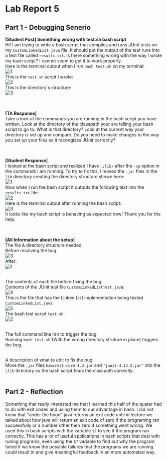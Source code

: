# Lab Report 5


## Part 1 - Debugging Senerio
<b> [Student Post] Something wrong with test.sh bash script </b>
<br> Hi! I am trying to write a bash script that compiles and runs JUnit tests on my ```CustomLinkedList.java``` file. It should put the output of the test runs into
a text file called ```results.txt```. Is there something wrong with the way I wrote my bash script? I cannot seem to get it to work properly.
<br>
Here is the terminal output when I run ```bash test.sh``` on my terminal:
<br>
![1](IntialPost2.jpg)
<br>
This is the ```test.sh``` script I wrote:
<br>
![2](IntialPost1.jpg)
<br>
This is the directory's structure:
<br>
![3](IntialPost3.jpg)
<br>
<br>
<br>


<b> [TA Response] </b>
<br> Take a look at the commands you are running in the bash script you have written. Look at the directory of the classpath your are telling your bash script to go to. What is that directory? Look 
at the current way your directory is set up and compare. Do you need to make changes to the way you set up your files so it recongizes JUnit correctly?
<br>
<br>
<br>


<b> [Student Response] </b>
<br> I looked at the bash script and realized I have ```.;lib/``` after the ```-cp``` option in the commands I am running. To try to fix this, I moved the ```.jar``` files in the ```lib``` directory creating 
the directory structure shown here:
<br>
![1](Reponse1.jpg)
<br>
Now when I run the bash script it outputs the following text into the ```results.txt``` file:
<br>
![2](Reponse2.jpg)
<br>
Here is the terminal output after running the bash script:
<br>
![3](Reponse3.jpg)
<br>
It looks like my bash script is behaving as expected now! Thank you for the help.
<br>
<br>
<br>



<b> [All Information about the setup] </b>
<br>The file & directory structure needed:<br>
Before resolving the bug: <br>
![3](IntialPost3.jpg)
<br> After: <br>
![1](Reponse1.jpg)


<br>The contents of each file before fixing the bug:<br>
Contents of the JUnit test file ```CustomLinkedListTest.java```:
<br>
![4](IntialPost4.jpg)
<br>
This is the file that has the Linked List implementation being tested ```CustomLinkedList.java```:
<br>
![5](IntialPost5.jpg)
<br>
The bash test script ```test.sh```:
<br>
![2](IntialPost1.jpg)
<br>


<br>The full command line ran to trigger the bug:<br>
Running ```bash test.sh``` (With the wrong directory struture in place) triggers the bug.


<br>A description of what to edit to fix the bug:<br>
Move the ```.jar``` files ```hamcrest-core-1.3.jar``` and ```"junit-4.13.2.jar"``` into the ```\lib``` directory so the bash script finds the classpath
correctly.
<br>
<br>

## Part 2 - Reflection
Something that really interested me that I learned this half of the quater had to do with exit codes and using them to our advantage in bash.
I did not know that "under the hood" java returns an exit code until in lecture we talked about how java will return an exit code of zero if
the programing ran successfully or a number other then zero if something went wrong. We used this in bash scripts with the variable ```$?``` to see if
the program ran correctly. This has a lot of useful applications in bash scripts that deal with runing programs, even using the ```$?``` variable to find
out why the program failed if we know the possible failures that the programs we are running could result in and give meaningful feedback in an
more automated way.
